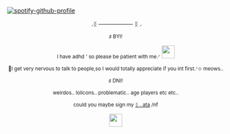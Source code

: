 [![spotify-github-profile](https://spotify-github-profile.kittinanx.com/api/view?uid=31m564qzigxzim7z24ic33zofjfm&cover_image=true&theme=novatorem&show_offline=false&background_color=ffffff&interchange=false&bar_color=ffffff&bar_color_cover=false)](https://github.com/kittinan/spotify-github-profile)


<p align="center">◞ᛝ ──────── ᛝ◞

<p align="center"><sub>♯ BYI!<sub></sub> 

<p align="center"><sub>I have adhd ' so please be patient with me.ᐟ <img src="https://i.postimg.cc/cCnbgCyW/Tumblr-l-919228936639251.gif" alt="" width="30">
</p>
<p align="center"><sub> 🐾I get very nervous to talk to people,so I would totally appreciate if you int first.ᐟ⊹ meows..</sub>
<p align="center"><sub>♯ DNI!<sub></sub> 
<p align="center"><sub> weirdos.. lolicons.. problematic.. age players etc etc.. <sub></sub> 


<p align="center">
  <sub>could you maybe sign my <a href="https://strawpawsie.atabook.org">ᛝ◞ ata</a> /nf</sub>
</p><p <p align="center">
  <img src="https://i.postimg.cc/ZnbS66Hm/Tumblr-l-18355054906170.png" alt="" width="30">
</p>

  









  







  

